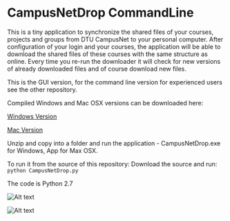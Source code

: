 CampusNetDrop CommandLine
=========================
This is a tiny application to synchronize the shared files of your courses, projects and groups from DTU CampusNet to your personal computer. After configuration of your login and your courses, the application will be able to download the shared files of these courses with the same structure as online. Every time you re-run the downloader it will check for new versions of already downloaded files and of course download new files.

This is the GUI version, for the command line version for experienced users see the other repository.

Compiled Windows and Mac OSX versions can be downloaded here:

[Windows Version](http://moebergjones.de/cndrop/CampusNetDrop-Windows.zip "Windows Version")

[Mac Version](http://moebergjones.de/cndrop/CampusNetDrop-Mac.zip "Mac Version")

Unzip and copy into a folder and run the application - CampusNetDrop.exe for Windows, App for Max OSX.

To run it from the source of this repository:
Download the source and run:
```python CampusNetDrop.py```

The code is Python 2.7

![Alt text](cnDrop10.png?raw=true "Download tab")

![Alt text](cnDrop11.png?raw=true "Configure tab")